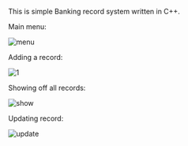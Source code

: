 This is simple Banking record system written in C++.

Main menu:

![menu](https://user-images.githubusercontent.com/36672426/47261586-84246b00-d4d2-11e8-9f53-fa51d2b86541.jpg)


Adding a record:

![1](https://user-images.githubusercontent.com/36672426/47261595-c5b51600-d4d2-11e8-9418-1754f4119e7f.jpg)


Showing off all records:


![show](https://user-images.githubusercontent.com/36672426/47261614-22183580-d4d3-11e8-9a15-5af355e5d790.jpg)


Updating record:


![update](https://user-images.githubusercontent.com/36672426/47261621-4d9b2000-d4d3-11e8-900c-34f8fb18f85c.jpg)
